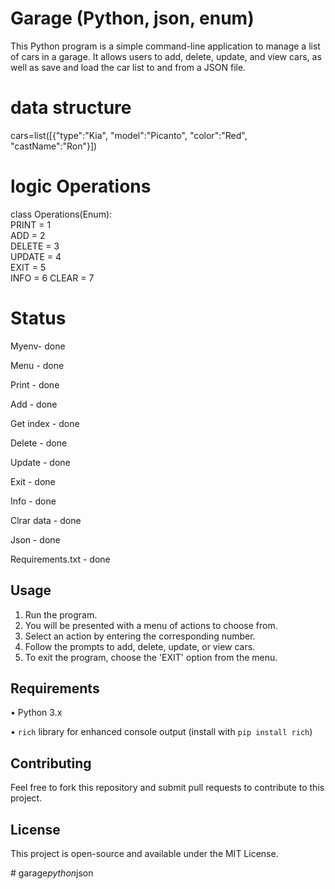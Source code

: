 # Garage (Python, json, enum)  
This Python program is a simple command-line application to manage a list of cars in a garage. It allows users to add, delete, update, and view cars, as well as save and load the car list to and from a JSON file.  


# data structure  

cars=list([{"type":"Kia", "model":"Picanto", "color":"Red", "castName":"Ron"}])


# logic Operations  

class Operations(Enum):  
    PRINT = 1  
    ADD = 2  
    DELETE = 3  
    UPDATE = 4  
    EXIT = 5  
    INFO = 6 
    CLEAR = 7 

# Status
Myenv- done   

Menu - done

Print - done 

Add - done  

Get index - done  

Delete - done

Update - done

Exit - done

Info - done

Clrar data - done  

Json - done    

Requirements.txt - done

## Usage

1. Run the program.
2. You will be presented with a menu of actions to choose from.
3. Select an action by entering the corresponding number.
4. Follow the prompts to add, delete, update, or view cars.
5. To exit the program, choose the 'EXIT' option from the menu.

## Requirements

•  Python 3.x

•  `rich` library for enhanced console output (install with `pip install rich`)


## Contributing

Feel free to fork this repository and submit pull requests to contribute to this project.

## License

This project is open-source and available under the MIT License.

#   g a r a g e _ p y t h o n _ j s o n 
 
 
